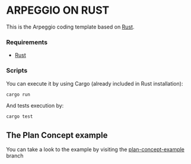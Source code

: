 # ARPEGGIO ON RUST

This is the Arpeggio coding template based on [Rust](https://www.rust-lang.org/).

### Requirements

- [Rust](https://www.rust-lang.org/tools/install)

### Scripts

You can execute it by using Cargo (already included in Rust installation):

```bash
cargo run
```

And tests execution by:

```bash
cargo test
```

## The Plan Concept example

You can take a look to the example by visiting the [plan-concept-example](https://github.com/isaacdecoded/arpeggio-rs/tree/plan-concept-example) branch